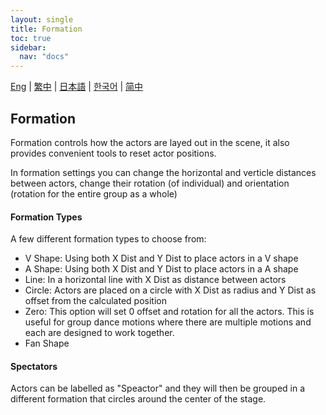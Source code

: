 ```yaml
---
layout: single
title: Formation
toc: true
sidebar:
  nav: "docs"
---
```

[Eng](/dancexr/features/formation) | [繁中](/tw/dancexr/features/formation) | [日本語](/jp/dancexr/features/formation) | [한국어](/kr/dancexr/features/formation) | [简中](/zh/dancexr/features/formation)


## Formation
Formation controls how the actors are layed out in the scene, it also provides convenient tools to reset actor positions.

In formation settings you can change the horizontal and verticle distances between actors, change their rotation (of individual) and orientation (rotation for the entire group as a whole)

#### Formation Types
A few different formation types to choose from:
* V Shape: Using both X Dist and Y Dist to place actors in a V shape
* A Shape: Using both X Dist and Y Dist to place actors in a A shape
* Line: In a horizontal line with X Dist as distance between actors
* Circle: Actors are placed on a circle with X Dist as radius and Y Dist as offset from the calculated position
* Zero: This option will set 0 offset and rotation for all the actors. This is useful for group dance motions where there are multiple motions and each are designed to work together.
* Fan Shape

#### Spectators
Actors can be labelled as "Speactor" and they will then be grouped in a different formation that circles around the center of the stage. 
